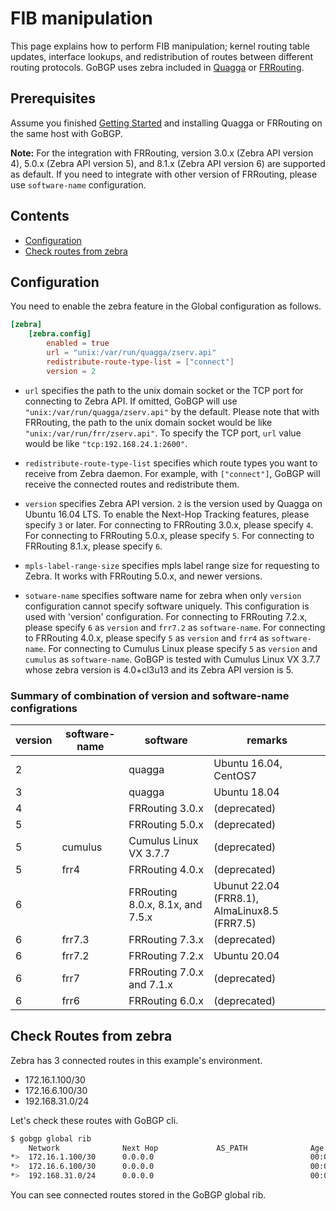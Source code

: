 # FIB manipulation

This page explains how to perform FIB manipulation; kernel routing
table updates, interface lookups, and redistribution of routes between
different routing protocols. GoBGP uses zebra included in
[Quagga](http://www.nongnu.org/quagga/) or [FRRouting](https://frrouting.org/).

## Prerequisites

Assume you finished [Getting Started](getting-started.md)
and installing Quagga or FRRouting on the same host with GoBGP.

**Note:** For the integration with FRRouting, version 3.0.x (Zebra API
version 4), 5.0.x (Zebra API version 5), and 8.1.x (Zebra API version
6) are supported as default. If you need to integrate with other
version of FRRouting, please use `software-name` configuration.

## Contents

- [Configuration](#configuration)
- [Check routes from zebra](#check-routes-from-zebra)

## Configuration

You need to enable the zebra feature in the Global configuration as follows.

```toml
[zebra]
    [zebra.config]
        enabled = true
        url = "unix:/var/run/quagga/zserv.api"
        redistribute-route-type-list = ["connect"]
        version = 2
```

- `url` specifies the path to the unix domain socket or the TCP port for
  connecting to Zebra API.
  If omitted, GoBGP will use `"unix:/var/run/quagga/zserv.api"` by the default.
  Please note that with FRRouting, the path to the unix domain socket would be
  like `"unix:/var/run/frr/zserv.api"`.
  To specify the TCP port, `url` value would be like `"tcp:192.168.24.1:2600"`.

- `redistribute-route-type-list` specifies which route types you want to
  receive from Zebra daemon.
  For example, with `["connect"]`, GoBGP will receive the connected routes and
  redistribute them.

- `version` specifies Zebra API version.
  `2` is the version used by Quagga on Ubuntu 16.04 LTS.
  To enable the Next-Hop Tracking features, please specify `3` or later.
  For connecting to FRRouting 3.0.x, please specify `4`.
  For connecting to FRRouting 5.0.x, please specify `5`.
  For connecting to FRRouting 8.1.x, please specify `6`.

- `mpls-label-range-size` specifies mpls label range size for
  requesting to Zebra. It works with FRRouting 5.0.x, and newer versions.

- `sotware-name` specifies software name for zebra when only `version`
  configuration cannot specify software uniquely. This configuration
  is used with 'version' configuration. For connecting to FRRouting
  7.2.x, please specify `6` as `version` and `frr7.2` as
  `software-name`. For connecting to FRRouting 4.0.x, please specify
  `5` as `version` and `frr4` as `software-name`. For connecting to
  Cumulus Linux please specify `5` as `version` and `cumulus` as
  `software-name`. GoBGP is tested with Cumulus Linux VX 3.7.7 whose
  zebra version is 4.0+cl3u13 and its Zebra API version is 5.

### Summary of combination of version and software-name configrations

|version|software-name|software                        |remarks                                     |
|-------|-------------|--------------------------------|--------------------------------------------|
|2      |             |quagga                          |Ubuntu 16.04, CentOS7                       |
|3      |             |quagga                          |Ubuntu 18.04                                |
|4      |             |FRRouting 3.0.x                 |(deprecated)                                |
|5      |             |FRRouting 5.0.x                 |(deprecated)                                |
|5      |cumulus      |Cumulus Linux VX 3.7.7          |(deprecated)                                |
|5      |frr4         |FRRouting 4.0.x                 |(deprecated)                                |
|6      |             |FRRouting 8.0.x, 8.1x, and 7.5.x|Ubunut 22.04 (FRR8.1), AlmaLinux8.5 (FRR7.5)|
|6      |frr7.3       |FRRouting 7.3.x                 |(deprecated)                                |
|6      |frr7.2       |FRRouting 7.2.x                 |Ubuntu 20.04                                |
|6      |frr7         |FRRouting 7.0.x and 7.1.x       |(deprecated)                                |
|6      |frr6         |FRRouting 6.0.x                 |(deprecated)                                |

## Check Routes from zebra

Zebra has 3 connected routes in this example's environment.

- 172.16.1.100/30
- 172.16.6.100/30
- 192.168.31.0/24

Let's check these routes with GoBGP cli.

```bash
$ gobgp global rib
    Network              Next Hop             AS_PATH              Age        Attrs
*>  172.16.1.100/30      0.0.0.0                                   00:00:02   [{Origin: i} {Med: 1}]
*>  172.16.6.100/30      0.0.0.0                                   00:00:02   [{Origin: i} {Med: 1}]
*>  192.168.31.0/24      0.0.0.0                                   00:00:02   [{Origin: i} {Med: 1}]
```

You can see connected routes stored in the GoBGP global rib.

